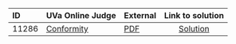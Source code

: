 | ID | UVa Online Judge | External | Link to solution |
|:---|:---|:---|:---:|
| 11286 | [Conformity](https://onlinejudge.org/index.php?option=onlinejudge&Itemid=8&page=show_problem&category=0&problem=2261) | [PDF](https://onlinejudge.org/external/112/11286.pdf) | [Solution](https://github.com/versenyi98/uva-solutions/tree/main/solutions/11286%20-%20Conformity)|
